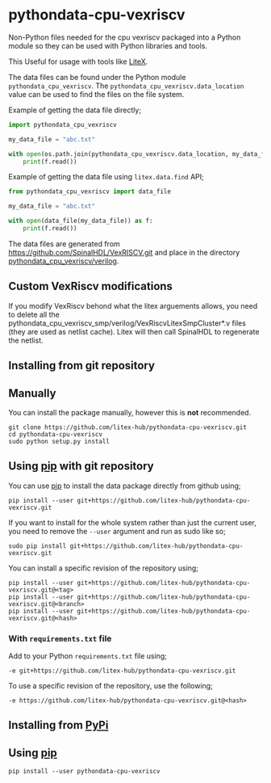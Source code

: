 # pythondata-cpu-vexriscv

Non-Python  files needed for the cpu vexriscv packaged
into a Python module so they can be used with Python libraries and tools.

This Useful for usage with tools like
[LiteX](https://github.com/enjoy-digital/litex.git).

The data files can be found under the Python module `pythondata_cpu_vexriscv`. The
`pythondata_cpu_vexriscv.data_location` value can be used to find the files on the file
system.

Example of getting the data file directly;
```python
import pythondata_cpu_vexriscv

my_data_file = "abc.txt"

with open(os.path.join(pythondata_cpu_vexriscv.data_location, my_data_file)) as f:
    print(f.read())
```

Example of getting the data file using `litex.data.find` API;
```python
from pythondata_cpu_vexriscv import data_file

my_data_file = "abc.txt"

with open(data_file(my_data_file)) as f:
    print(f.read())
```



The data files are generated from https://github.com/SpinalHDL/VexRISCV.git and place in the directory
[pythondata_cpu_vexriscv/verilog](pythondata_cpu_vexriscv/verilog).

## Custom VexRiscv modifications

If you modify VexRiscv behond what the litex arguements allows, you need to delete all the pythondata_cpu_vexriscv_smp/verilog/VexRiscvLitexSmpCluster*.v files (they are used as netlist cache). Litex will then call SpinalHDL to regenerate the netlist.

## Installing from git repository

## Manually

You can install the package manually, however this is **not** recommended.

```
git clone https://github.com/litex-hub/pythondata-cpu-vexriscv.git
cd pythondata-cpu-vexriscv
sudo python setup.py install
```

## Using [pip](https://pip.pypa.io/) with git repository

You can use [pip](https://pip.pypa.io/) to install the data package directly
from github using;

```
pip install --user git+https://github.com/litex-hub/pythondata-cpu-vexriscv.git
```

If you want to install for the whole system rather than just the current user,
you need to remove the `--user` argument and run as sudo like so;

```
sudo pip install git+https://github.com/litex-hub/pythondata-cpu-vexriscv.git
```

You can install a specific revision of the repository using;
```
pip install --user git+https://github.com/litex-hub/pythondata-cpu-vexriscv.git@<tag>
pip install --user git+https://github.com/litex-hub/pythondata-cpu-vexriscv.git@<branch>
pip install --user git+https://github.com/litex-hub/pythondata-cpu-vexriscv.git@<hash>
```

### With `requirements.txt` file

Add to your Python `requirements.txt` file using;
```
-e git+https://github.com/litex-hub/pythondata-cpu-vexriscv.git
```

To use a specific revision of the repository, use the following;
```
-e https://github.com/litex-hub/pythondata-cpu-vexriscv.git@<hash>
```

## Installing from [PyPi](https://pypi.org/project/pythondata-cpu-vexriscv/)

## Using [pip](https://pip.pypa.io/)

```
pip install --user pythondata-cpu-vexriscv
```
